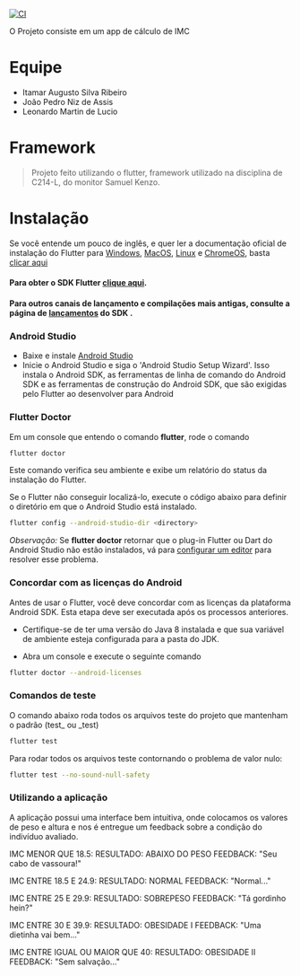 [![CI](https://github.com/PauloRotundaro/Projeto_C214-L2/actions/workflows/flutter.yml/badge.svg)](https://github.com/PauloRotundaro/Projeto_C214-L2/actions/workflows/flutter.yml)

O Projeto consiste em um app de cálculo de IMC

# Equipe
* Itamar Augusto Silva Ribeiro
* João Pedro Niz de Assis
* Leonardo Martin de Lucio

# Framework
> Projeto feito utilizando o flutter, framework utilizado na disciplina de C214-L, do monitor Samuel Kenzo.

# Instalação

Se você entende um pouco de inglês, e quer ler a documentação oficial de instalação do Flutter para <a href="https://docs.flutter.dev/get-started/install/windows">Windows</a>, <a href="https://docs.flutter.dev/get-started/install/macos">MacOS</a>, <a href="https://docs.flutter.dev/get-started/install/linux">Linux</a> e <a href="https://docs.flutter.dev/get-started/install/chromeos">ChromeOS</a>, basta <a href="https://docs.flutter.dev/get-started/install"/>clicar aqui</a>


#### Para obter o SDK Flutter <a href="https://storage.googleapis.com/flutter_infra_release/releases/stable/windows/flutter_windows_2.8.0-stable.zip">clique aqui</a>.

#### Para outros canais de lançamento e compilações mais antigas, consulte a página de <a href="https://docs.flutter.dev/development/tools/sdk/releases">lançamentos</a> do SDK .


### Android Studio

* Baixe e instale <a href="https://developer.android.com/studio">Android Studio</a>
* Inicie o Android Studio e siga o 'Android Studio Setup Wizard'. Isso instala o Android SDK, as ferramentas de linha de comando do Android SDK e as ferramentas de construção do Android SDK, que são exigidas pelo Flutter ao desenvolver para Android

### Flutter Doctor
Em um console que entendo o comando **flutter**, rode o comando
```bash
flutter doctor
```

Este comando verifica seu ambiente e exibe um relatório do status da instalação do Flutter. </br>

Se o Flutter não conseguir localizá-lo, execute o código abaixo para definir o diretório em que o Android Studio está instalado.
```bash
flutter config --android-studio-dir <directory>
```

*Observação:* Se **flutter doctor** retornar que o plug-in Flutter ou Dart do Android Studio não estão instalados, vá para <a href="https://docs.flutter.dev/get-started/editor?tab=androidstudio">configurar um editor</a> para resolver esse problema.

### Concordar com as licenças do Android
Antes de usar o Flutter, você deve concordar com as licenças da plataforma Android SDK. Esta etapa deve ser executada após os processos anteriores.
* Certifique-se de ter uma versão do Java 8 instalada e que sua variável de ambiente esteja configurada para a pasta do JDK. </br>

* Abra um console e execute o seguinte comando
```bash
flutter doctor --android-licenses
```

### Comandos de teste

O comando abaixo roda todos os arquivos teste do projeto que mantenham o padrão (test_ ou _test)

```bash
flutter test
```
Para rodar todos os arquivos teste contornando o problema de valor nulo: 

```bash
flutter test --no-sound-null-safety 
```

### Utilizando a aplicação 

A aplicação possui uma interface bem intuitiva, onde colocamos os valores de peso e altura e nos é entregue um feedback sobre a condição do indivíduo avaliado.

IMC MENOR QUE 18.5:
   RESULTADO: ABAIXO DO PESO
   FEEDBACK: "Seu cabo de vassoura!"

IMC ENTRE 18.5 E 24.9:
   RESULTADO: NORMAL
   FEEDBACK: "Normal..."

IMC ENTRE 25 E 29.9:
   RESULTADO: SOBREPESO
   FEEDBACK: "Tá gordinho hein?"

IMC ENTRE 30 E 39.9:
   RESULTADO: OBESIDADE I
   FEEDBACK: "Uma dietinha vai bem..."

IMC ENTRE IGUAL OU MAIOR QUE 40:
   RESULTADO: OBESIDADE II
   FEEDBACK: "Sem salvação..."
